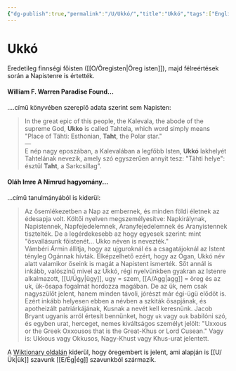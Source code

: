 ```yaml
---
{"dg-publish":true,"permalink":"/U/Ukkó/","title":"Ukkó","tags":["Englishtexttranslated"],"created":"2023-10-13T12:45","updated":"2024-02-23T15:42"}
---
```



# Ukkó

Eredetileg finnségi főisten ([[O/Öregisten\|Öreg isten]]), majd félreértések során a Napistenre is értették.

#### William F. Warren Paradise Found...

....című könyvében szereplő adata szerint sem Napisten:  
> In the great epic of this people, the Kalevala, the abode of the supreme God, **Ukko** is called Tahtela, which word simply means "Place of Tähti: Esthonian, **Taht**, the Polar star."  
> —  
> E nép nagy eposzában, a Kalevalában a legfőbb Isten, **Ukkó** lakhelyét Tahtelának nevezik, amely szó egyszerűen annyit tesz: "Tähti helye": észtül **Taht**, a Sarkcsillag".  

#### Oláh Imre A Nimrud hagyomány...

...című tanulmányából is kiderül:  
> Az ősemlékezetben a Nap az embernek, és minden földi életnek az édesapja volt. Költői nyelven megszemélyesítve: Napkirálynak, Napistennek, Napfejedelemnek, Aranyfejedelemnek és Aranyistennek tisztelték. De a legérdekesebb az hogy egyesek szerint: mint "ősvallásunk főistenét... Ukko néven is nevezték."  
> Vámbéri Ármin állítja, hogy az ujguroknál és a csagatájoknál az Istent tényleg Ogánnak hívták. Elképzelhető ezért, hogy az Ogan, Ukkó név alatt valamikor őseink is magát a Napistent ismerték. Sőt annál is inkább, valószínű mivel az Ukkó, régi nyelvünkben gyakran az Istenre alkalmazott, [[U/Ügy\|ügy]], ugy = szem, [[A/Agg\|agg]] = öreg és az uk, ük-ősapa fogalmát hordozza magában. De az ük, nem csak nagyszülőt jelent, hanem minden távoli, jórészt már égi-ügü elődöt is. Ezért inkább helyesen ebben a névben a szkiták ősapjának, és apotheizált patriárkájának, Kusnak a nevét kell keresnünk. Jacob Bryant ugyanis arról értesít bennünket, hogy `uk` vagy `ouk` babilóni szó, és egyben urat, herceget, nemes kiváltságos személyt jelölt: "Uxxous or the Greek Oxxousos that is the Great-Khus or Lord Cusean." Vagy is: Ukkous vagy Okkusos, Nagy-Khust vagy Khus-urat jelentett.  

A [Wiktionary oldalán](https://en.m.wiktionary.org/wiki/ukko#Finnish) kiderül, hogy öregembert is jelent, ami alapján is [[U/Ük\|ük]] szavunk [[E/Ég\|ég]] szavunkból származik.  